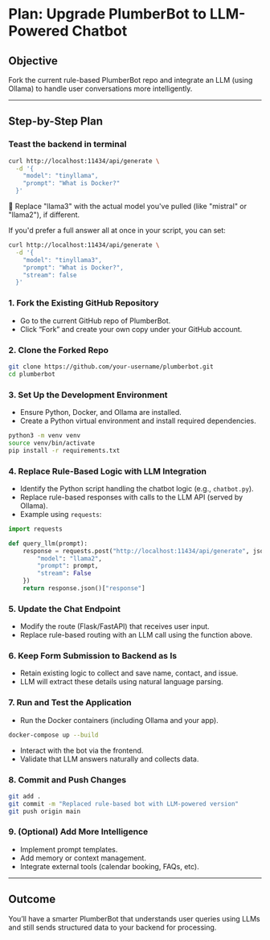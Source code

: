 # Plan: Upgrade PlumberBot to LLM-Powered Chatbot

## Objective
Fork the current rule-based PlumberBot repo and integrate an LLM (using Ollama) to handle user conversations more intelligently.

---

## Step-by-Step Plan


### Teast the backend in terminal

```bash
curl http://localhost:11434/api/generate \
  -d '{
    "model": "tinyllama",
    "prompt": "What is Docker?"
  }'
```
🔁 Replace "llama3" with the actual model you've pulled (like "mistral" or "llama2"), if different.

If you'd prefer a full answer all at once in your script, you can set:
```bash
curl http://localhost:11434/api/generate \
  -d '{
    "model": "tinyllama3",
    "prompt": "What is Docker?",
    "stream": false
  }'
```



### 1. Fork the Existing GitHub Repository
- Go to the current GitHub repo of PlumberBot.
- Click “Fork” and create your own copy under your GitHub account.

### 2. Clone the Forked Repo
```bash
git clone https://github.com/your-username/plumberbot.git
cd plumberbot
```

### 3. Set Up the Development Environment
- Ensure Python, Docker, and Ollama are installed.
- Create a Python virtual environment and install required dependencies.
```bash
python3 -m venv venv
source venv/bin/activate
pip install -r requirements.txt
```

### 4. Replace Rule-Based Logic with LLM Integration
- Identify the Python script handling the chatbot logic (e.g., `chatbot.py`).
- Replace rule-based responses with calls to the LLM API (served by Ollama).
- Example using `requests`:
```python
import requests

def query_llm(prompt):
    response = requests.post("http://localhost:11434/api/generate", json={
        "model": "llama2",
        "prompt": prompt,
        "stream": False
    })
    return response.json()["response"]
```

### 5. Update the Chat Endpoint
- Modify the route (Flask/FastAPI) that receives user input.
- Replace rule-based routing with an LLM call using the function above.

### 6. Keep Form Submission to Backend as Is
- Retain existing logic to collect and save name, contact, and issue.
- LLM will extract these details using natural language parsing.

### 7. Run and Test the Application
- Run the Docker containers (including Ollama and your app).
```bash
docker-compose up --build
```
- Interact with the bot via the frontend.
- Validate that LLM answers naturally and collects data.

### 8. Commit and Push Changes
```bash
git add .
git commit -m "Replaced rule-based bot with LLM-powered version"
git push origin main
```

### 9. (Optional) Add More Intelligence
- Implement prompt templates.
- Add memory or context management.
- Integrate external tools (calendar booking, FAQs, etc).

---

## Outcome
You’ll have a smarter PlumberBot that understands user queries using LLMs and still sends structured data to your backend for processing.